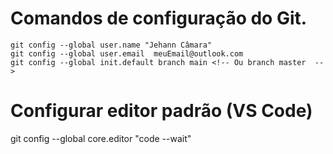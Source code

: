
# Comandos de configuração do Git.
    git config --global user.name "Jehann Câmara" 
    git config --global user.email 	meuEmail@outlook.com
    git config --global init.default branch main <!-- Ou branch master  -->

# Configurar editor padrão (VS Code)
git config --global core.editor "code --wait"